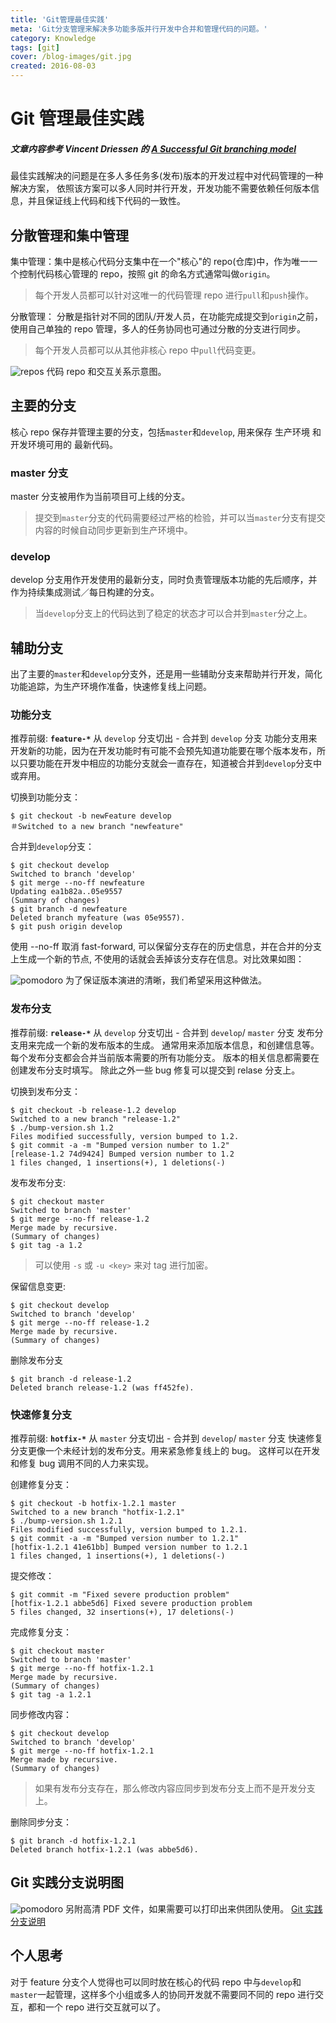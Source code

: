 ```yaml
---
title: 'Git管理最佳实践'
meta: 'Git分支管理来解决多功能多版并行开发中合并和管理代码的问题。'
category: Knowledge
tags: [git]
cover: /blog-images/git.jpg
created: 2016-08-03
---
```


# Git 管理最佳实践

##### _文章内容参考 Vincent Driessen 的 [A Successful Git branching model](http://nvie.com/posts/a-successful-git-branching-model/)_

最佳实践解决的问题是在多人多任务多(发布)版本的开发过程中对代码管理的一种解决方案， 依照该方案可以多人同时并行开发，开发功能不需要依赖任何版本信息，并且保证线上代码和线下代码的一致性。

## 分散管理和集中管理

集中管理：集中是核心代码分支集中在一个"核心"的 repo(仓库)中，作为唯一一个控制代码核心管理的 repo，按照 git 的命名方式通常叫做`origin`。

> 每个开发人员都可以针对这唯一的代码管理 repo 进行`pull`和`push`操作。

分散管理： 分散是指针对不同的团队/开发人员，在功能完成提交到`origin`之前，使用自己单独的 repo 管理，多人的任务协同也可通过分散的分支进行同步。

> 每个开发人员都可以从其他非核心 repo 中`pull`代码变更。

![repos](/blog-images/git_repos.png)
代码 repo 和交互关系示意图。

## 主要的分支

核心 repo 保存并管理主要的分支，包括`master`和`develop`, 用来保存 生产环境 和 开发环境可用的 最新代码。

### master 分支

master 分支被用作为当前项目可上线的分支。

> 提交到`master`分支的代码需要经过严格的检验，并可以当`master`分支有提交内容的时候自动同步更新到生产环境中。

### develop

develop 分支用作开发使用的最新分支，同时负责管理版本功能的先后顺序，并作为持续集成测试／每日构建的分支。

> 当`develop`分支上的代码达到了稳定的状态才可以合并到`master`分之上。

## 辅助分支

出了主要的`master`和`develop`分支外，还是用一些辅助分支来帮助并行开发，简化功能追踪，为生产环境作准备，快速修复线上问题。

### 功能分支

推荐前缀: **`feature-*`**
从 `develop` 分支切出 - 合并到 `develop` 分支
功能分支用来开发新的功能，因为在开发功能时有可能不会预先知道功能要在哪个版本发布，所以只要功能在开发中相应的功能分支就会一直存在，知道被合并到`develop`分支中或弃用。

切换到功能分支：

```shell
$ git checkout -b newFeature develop
＃Switched to a new branch "newfeature"
```

合并到`develop`分支：

```shell
$ git checkout develop
Switched to branch 'develop'
$ git merge --no-ff newfeature
Updating ea1b82a..05e9557
(Summary of changes)
$ git branch -d newfeature
Deleted branch myfeature (was 05e9557).
$ git push origin develop
```

使用 --no-ff 取消 fast-forward, 可以保留分支存在的历史信息，并在合并的分支上生成一个新的节点, 不使用的话就会丢掉该分支存在信息。对比效果如图：

![pomodoro](/blog-images/git_no_ff.png)
为了保证版本演进的清晰，我们希望采用这种做法。

### 发布分支

推荐前缀: **`release-*`**
从 `develop` 分支切出 - 合并到 `develop`/ `master` 分支
发布分支用来完成一个新的发布版本的生成。 通常用来添加版本信息，和创建信息等。
每个发布分支都会合并当前版本需要的所有功能分支。
版本的相关信息都需要在创建发布分支时填写。
除此之外一些 bug 修复可以提交到 relase 分支上。

切换到发布分支：

```shell
$ git checkout -b release-1.2 develop
Switched to a new branch "release-1.2"
$ ./bump-version.sh 1.2
Files modified successfully, version bumped to 1.2.
$ git commit -a -m "Bumped version number to 1.2"
[release-1.2 74d9424] Bumped version number to 1.2
1 files changed, 1 insertions(+), 1 deletions(-)
```

发布发布分支:

```
$ git checkout master
Switched to branch 'master'
$ git merge --no-ff release-1.2
Merge made by recursive.
(Summary of changes)
$ git tag -a 1.2
```

> 可以使用 `-s` 或 `-u <key>` 来对 tag 进行加密。

保留信息变更:

```
$ git checkout develop
Switched to branch 'develop'
$ git merge --no-ff release-1.2
Merge made by recursive.
(Summary of changes)
```

删除发布分支

```
$ git branch -d release-1.2
Deleted branch release-1.2 (was ff452fe).
```

### 快速修复分支

推荐前缀: **`hotfix-*`**
从 `master` 分支切出 - 合并到 `develop`/ `master` 分支
快速修复分支更像一个未经计划的发布分支。用来紧急修复线上的 bug。
这样可以在开发和修复 bug 调用不同的人力来实现。

创建修复分支：

```
$ git checkout -b hotfix-1.2.1 master
Switched to a new branch "hotfix-1.2.1"
$ ./bump-version.sh 1.2.1
Files modified successfully, version bumped to 1.2.1.
$ git commit -a -m "Bumped version number to 1.2.1"
[hotfix-1.2.1 41e61bb] Bumped version number to 1.2.1
1 files changed, 1 insertions(+), 1 deletions(-)
```

提交修改：

```
$ git commit -m "Fixed severe production problem"
[hotfix-1.2.1 abbe5d6] Fixed severe production problem
5 files changed, 32 insertions(+), 17 deletions(-)
```

完成修复分支：

```
$ git checkout master
Switched to branch 'master'
$ git merge --no-ff hotfix-1.2.1
Merge made by recursive.
(Summary of changes)
$ git tag -a 1.2.1
```

同步修改内容：

```
$ git checkout develop
Switched to branch 'develop'
$ git merge --no-ff hotfix-1.2.1
Merge made by recursive.
(Summary of changes)
```

> 如果有发布分支存在，那么修改内容应同步到发布分支上而不是开发分支上。

删除同步分支：

```
$ git branch -d hotfix-1.2.1
Deleted branch hotfix-1.2.1 (was abbe5d6).
```

## Git 实践分支说明图

![pomodoro](/blog-images/git_map.png)
另附高清 PDF 文件，如果需要可以打印出来供团队使用。
[Git 实践分支说明](http://ole3021.me/files/Git-branching-model.pdf)

## 个人思考

对于 feature 分支个人觉得也可以同时放在核心的代码 repo 中与`develop`和`master`一起管理，这样多个小组或多人的协同开发就不需要同不同的 repo 进行交互，都和一个 repo 进行交互就可以了。
